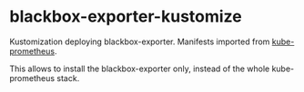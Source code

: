 # blackbox-exporter-kustomize
Kustomization deploying blackbox-exporter.
Manifests imported from [kube-prometheus](https://github.com/prometheus-operator/kube-prometheus).

This allows to install the blackbox-exporter only, instead of the whole
kube-prometheus stack.
